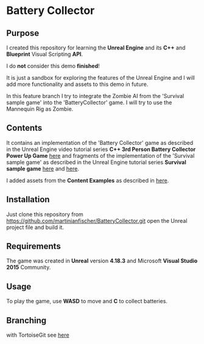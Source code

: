 # Battery Collector

## Purpose
I created this repository for learning the **Unreal Engine** and its **C++** and **Blueprint** Visual Scripting **API**.

I do **not** consider this demo **finished**! 

It is just a sandbox for exploring the features of the Unreal Engine and I will add more functionality and assets to this demo in future.

In this feature branch I try to integrate the Zombie AI from the 'Survival sample game' into the 'BatteryCollector' game.
I will try to use the Mannequin Rig as Zombie.

## Contents
It contains an implementation of the 'Battery Collector' game as described in the Unreal Engine video tutorial series **C++ 3rd Person Battery Collector Power Up Game**
[here](https://docs.unrealengine.com/latest/INT/Videos/PLZlv_N0_O1gYup-gvJtMsgJqnEB_dGiM4/mSRov77hNR4/index.html)
and fragments of the implementation of the 'Survival sample game' as described in the Unreal Engine tutorial series **Survival sample game**
[here](https://wiki.unrealengine.com/Survival_sample_game) and [here](https://github.com/tomlooman/EpicSurvivalGameSeries).

I added assets from the **Content Examples** as described in 
[here](https://docs.unrealengine.com/en-us/Resources/ContentExamples).

## Installation
Just clone this repository from 
https://github.com/martinjanfischer/BatteryCollector.git
open the Unreal project file and build it. 

## Requirements
The game was created in **Unreal** version **4.18.3** and Microsoft **Visual Studio 2015** Community.

## Usage
To play the game, use **WASD** to move and **C** to collect batteries.

## Branching
with TortoiseGit see [here](http://joelabrahamsson.com/remote-branches-with-tortoisegit/)
